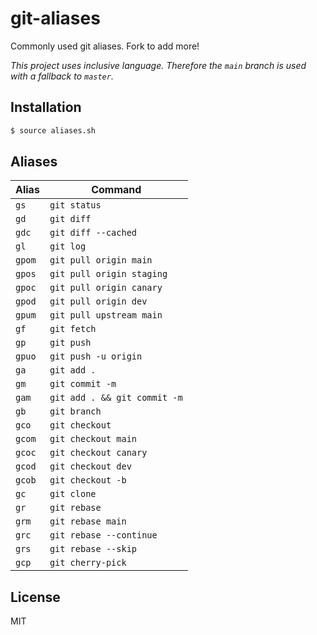 
# git-aliases

Commonly used git aliases. Fork to add more!

_This project uses inclusive language. Therefore the `main` branch is used
with a fallback to `master`._

## Installation

```bash
$ source aliases.sh
```

## Aliases

| Alias | Command |
|-------|---------|
| `gs`  | `git status` |
| `gd`  | `git diff` |
| `gdc`  | `git diff --cached` |
| `gl`  | `git log` |
| `gpom` | `git pull origin main` |
| `gpos` | `git pull origin staging` |
| `gpoc` | `git pull origin canary` |
| `gpod` | `git pull origin dev` |
| `gpum` | `git pull upstream main` |
| `gf` | `git fetch` |
| `gp`   | `git push` |
| `gpuo`   | `git push -u origin` |
| `ga`   | `git add .` |
| `gm`   | `git commit -m` |
| `gam`  | `git add . && git commit -m` |
| `gb`   | `git branch` |
| `gco`  | `git checkout` |
| `gcom`  | `git checkout main` |
| `gcoc`  | `git checkout canary` |
| `gcod`  | `git checkout dev` |
| `gcob`  | `git checkout -b` |
| `gc`  | `git clone` |
| `gr`  | `git rebase` |
| `grm`  | `git rebase main` |
| `grc`  | `git rebase --continue` |
| `grs`  | `git rebase --skip` |
| `gcp` | `git cherry-pick` |

## License

  MIT

